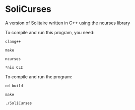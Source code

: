 # SoliCurses
A version of Solitaire written in C++ using the ncurses library

To compile and run this program, you need:
    
    clang++
    
    make
    
    ncurses
    
    *nix CLI

To compile and run the program:

    cd build
    
    make
    
    ./SoliCurses
